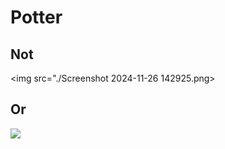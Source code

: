 # Potter
## Not
<img src="./Screenshot 2024-11-26 142925.png>

## Or
<img src="Screenshot 2024-11-26 151258.png">